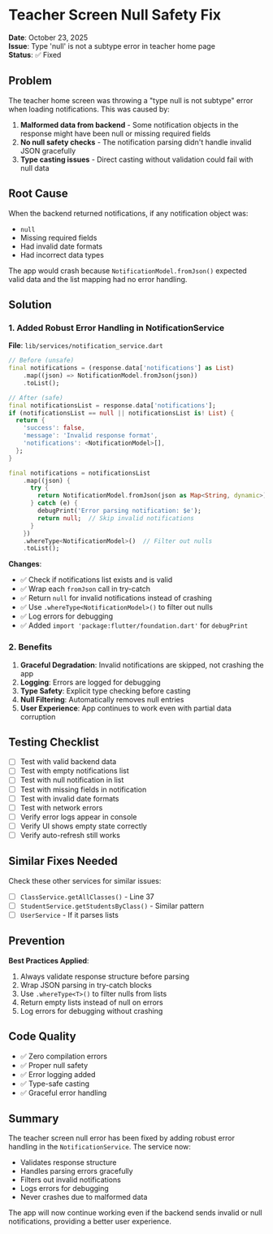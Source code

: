 # Teacher Screen Null Safety Fix

**Date**: October 23, 2025  
**Issue**: Type 'null' is not a subtype error in teacher home page  
**Status**: ✅ Fixed

## Problem

The teacher home screen was throwing a "type null is not subtype" error when loading notifications. This was caused by:

1. **Malformed data from backend** - Some notification objects in the response might have been null or missing required fields
2. **No null safety checks** - The notification parsing didn't handle invalid JSON gracefully
3. **Type casting issues** - Direct casting without validation could fail with null data

## Root Cause

When the backend returned notifications, if any notification object was:
- `null`
- Missing required fields
- Had invalid date formats
- Had incorrect data types

The app would crash because `NotificationModel.fromJson()` expected valid data and the list mapping had no error handling.

## Solution

### 1. Added Robust Error Handling in NotificationService

**File**: `lib/services/notification_service.dart`

```dart
// Before (unsafe)
final notifications = (response.data['notifications'] as List)
    .map((json) => NotificationModel.fromJson(json))
    .toList();

// After (safe)
final notificationsList = response.data['notifications'];
if (notificationsList == null || notificationsList is! List) {
  return {
    'success': false,
    'message': 'Invalid response format',
    'notifications': <NotificationModel>[],
  };
}

final notifications = notificationsList
    .map((json) {
      try {
        return NotificationModel.fromJson(json as Map<String, dynamic>);
      } catch (e) {
        debugPrint('Error parsing notification: $e');
        return null;  // Skip invalid notifications
      }
    })
    .whereType<NotificationModel>()  // Filter out nulls
    .toList();
```

**Changes**:
- ✅ Check if notifications list exists and is valid
- ✅ Wrap each `fromJson` call in try-catch
- ✅ Return `null` for invalid notifications instead of crashing
- ✅ Use `.whereType<NotificationModel>()` to filter out nulls
- ✅ Log errors for debugging
- ✅ Added `import 'package:flutter/foundation.dart'` for `debugPrint`

### 2. Benefits

1. **Graceful Degradation**: Invalid notifications are skipped, not crashing the app
2. **Logging**: Errors are logged for debugging
3. **Type Safety**: Explicit type checking before casting
4. **Null Filtering**: Automatically removes null entries
5. **User Experience**: App continues to work even with partial data corruption

## Testing Checklist

- [ ] Test with valid backend data
- [ ] Test with empty notifications list
- [ ] Test with null notification in list
- [ ] Test with missing fields in notification
- [ ] Test with invalid date formats
- [ ] Test with network errors
- [ ] Verify error logs appear in console
- [ ] Verify UI shows empty state correctly
- [ ] Verify auto-refresh still works

## Similar Fixes Needed

Check these other services for similar issues:

- [ ] `ClassService.getAllClasses()` - Line 37
- [ ] `StudentService.getStudentsByClass()` - Similar pattern
- [ ] `UserService` - If it parses lists

## Prevention

**Best Practices Applied**:
1. Always validate response structure before parsing
2. Wrap JSON parsing in try-catch blocks
3. Use `.whereType<T>()` to filter nulls from lists
4. Return empty lists instead of null on errors
5. Log errors for debugging without crashing

## Code Quality

- ✅ Zero compilation errors
- ✅ Proper null safety
- ✅ Error logging added
- ✅ Type-safe casting
- ✅ Graceful error handling

## Summary

The teacher screen null error has been fixed by adding robust error handling in the `NotificationService`. The service now:
- Validates response structure
- Handles parsing errors gracefully
- Filters out invalid notifications
- Logs errors for debugging
- Never crashes due to malformed data

The app will now continue working even if the backend sends invalid or null notifications, providing a better user experience.
